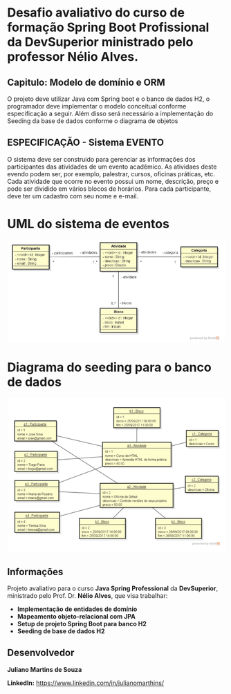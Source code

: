 # Desafio avaliativo do curso de formação Spring Boot Profissional da DevSuperior ministrado pelo professor Nélio Alves.

## Capitulo: Modelo de domínio e ORM

O projeto deve utilizar Java com Spring boot e o banco de dados H2, o programador deve implementar o modelo conceitual conforme especificação a seguir. Além disso será necessário a implementação do Seeding da base de dados conforme o diagrama de objetos


## ESPECIFICAÇÃO - Sistema EVENTO

O sistema deve ser construido para gerenciar as informações dos participantes das atividades de um evento acadêmico. As atividaes deste evendo podem ser, por exemplo, palestrar, cursos, oficinas práticas, etc. Cada atividade que ocorre no evento 
possui um nome, descrição, preço e pode ser dividido em vários blocos de horários. Para cada participante, deve ter um cadastro com seu nome e e-mail.


# UML do sistema de eventos
![UML do sistema](src/main/java/com/julianomarthins/DsEvento/Img/Uml.png)



# Diagrama do seeding para o banco de dados
![diagrama objetos](src/main/java/com/julianomarthins/DsEvento/Img/Seeding.png)

## Informações

Projeto avaliativo para o curso **Java Spring Professional** da **DevSuperior**, ministrado pelo Prof. Dr. **Nélio Alves**, que visa trabalhar:

* **Implementação de entidades de domínio**
* **Mapeamento objeto-relacional com JPA**
* **Setup de projeto Spring Boot para banco H2**
* **Seeding de base de dados H2**

## Desenvolvedor

**Juliano Martins de Souza**

**LinkedIn:** https://www.linkedin.com/in/julianomarthins/
